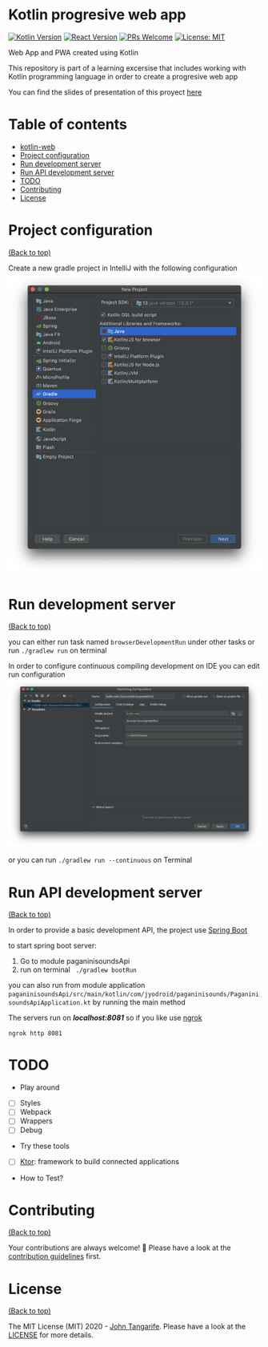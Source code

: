 # Kotlin progresive web app

[![Kotlin Version](https://img.shields.io/badge/Kotlin-1.3.72-Blue.svg)](https://kotlinlang.org/) [![React Version](https://img.shields.io/badge/React-16.13.1-brightgreen)](https://reactjs.org/) [![PRs Welcome](https://img.shields.io/badge/PRs-welcome-brightgreen.svg?style=shields)](http://makeapullrequest.com) [![License: MIT](https://img.shields.io/badge/License-MIT-yellow.svg)](https://opensource.org/licenses/MIT)

Web App and PWA created using Kotlin

This repository is part of a learning excersise that includes working with Kotlin programming language in order to create a progresive web app

You can find the slides of presentation of this proyect [here](https://docs.google.com/presentation/d/1i6Zesc97qfyi4hsc_30FbNOIq4PcyTD1IdHMwUYRv9k/edit?usp=sharing)

 <!-- ![image](https://user-images.githubusercontent.com/17109060/32149040-04f3125c-bd25-11e7-8003-66fd29bc18d4.png)

*If you're interested in knowing the powerlevel9k configuration to get this prompt, have a look at [this gist](https://gist.github.com/athityakumar/1bd5e9e24cd2a1891565573a893993eb).* -->

# Table of contents

- [kotlin-web](#kotlin-web)
- [Project configuration](#project-configuration)
- [Run development server](#run-development-server)
- [Run API development server](#run-api-development-server)
- [TODO](#TODO)
- [Contributing](#contributing)
- [License](#license)

# Project configuration
[(Back to top)](#table-of-contents)

Create a new gradle project in IntelliJ with the following configuration
![image](images/project-creation.png)

# Run development server
[(Back to top)](#table-of-contents)

you can either run task named `browserDevelopmentRun` under other tasks or run `./gradlew run` on terminal

In order to configure continuous compiling development on IDE you can edit run configuration
![image](images/run-configuration.png)

or you can run `./gradlew run --continuous` on Terminal

# Run API development server
[(Back to top)](#table-of-contents)

In order to provide a basic development API, the project use [Spring Boot](https://spring.io/projects/spring-boot)

to start spring boot server:
1. Go to module paganinisoundsApi
2. run on terminal ` ./gradlew bootRun` 

you can also run from module application `paganinisoundsApi/src/main/kotlin/com/jyodroid/paganinisounds/PaganinisoundsApiApplication.kt` by running the main method

The servers run on ***localhost:8081*** so if you like use [ngrok](https://ngrok.com/) 
```
ngrok http 8081
``` 

# TODO
+ Play around
 -[ ] Styles
 -[ ] Webpack
 -[ ] Wrappers
 -[ ] Debug
+ Try these tools
 -[ ] [Ktor](https://ktor.io/quickstart/index.html): framework to build connected applications 
+ How to Test?

# Contributing

[(Back to top)](#table-of-contents)

Your contributions are always welcome! :robot: Please have a look at the [contribution guidelines](CONTRIBUTING.md) first.

# License

[(Back to top)](#table-of-contents)

The MIT License (MIT) 2020 - [John Tangarife](https://github.com/jyodroid/). Please have a look at the [LICENSE](LICENSE) for more details.
